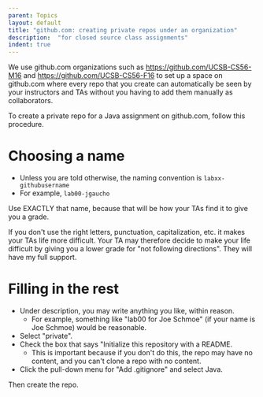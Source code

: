 ```yaml
---
parent: Topics
layout: default
title: "github.com: creating private repos under an organization"
description:  "for closed source class assignments"
indent: true
---
```


We use github.com organizations such as <https://github.com/UCSB-CS56-M16> and <https://github.com/UCSB-CS56-F16> to set up a space
on github.com where every repo that you create can automatically be seen by your instructors and TAs without you having to add them manually as collaborators.

To create a private repo for a Java assignment on github.com, follow this procedure.


# Choosing a name

* Unless you are told otherwise, the naming convention is `labxx-githubusername`
* For example, `lab00-jgaucho`

Use EXACTLY that name, because that will be how your TAs find it to give you a grade.    

If you don't use the right letters, punctuation, capitalization, etc. it makes your TAs life more difficult. Your TA 
may therefore decide to make your life difficult by giving you a lower grade for "not following directions". 
They will have my full support.                         

# Filling in the rest

-   Under description, you may write anything you like, within reason.                           
    -   For example, something like "lab00 for Joe Schmoe" (if your name is Joe Schmoe) would be reasonable.                                                                                     
-   Select "private".                                                                            
-   Check the box that says "Initialize this repository with a README.                           
    -   This is important because if you don't do this, the repo may have no content, and you can't clone a repo with no content.
-   Click the pull-down menu for "Add .gitignore" and select Java.

Then create the repo.
